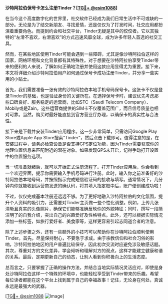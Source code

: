 **沙特阿拉伯保号卡怎么注册Tinder？[[TG💪+ @esim1088](https://t.me/s/esim1088)]**

在当今这个高度数字化的世界里，社交软件已经成为我们日常生活中不可或缺的一部分。无论是为了结交新朋友、寻找爱情，还是仅仅为了打发时间，社交应用都扮演着重要角色。而提到约会和社交平台，Tinder无疑是其中的佼佼者。它以其独特的“左滑不喜欢，右滑喜欢”的方式迅速风靡全球，成为许多年轻人首选的社交工具。

然而，在某些地区使用Tinder可能会遇到一些障碍，尤其是像沙特阿拉伯这样的国家，网络环境和文化背景都有其特殊性。对于想要在沙特阿拉伯享受Tinder带来的便利的人来说，了解如何正确地注册并使用这款应用显得尤为重要。接下来，本文将详细介绍沙特阿拉伯用户如何通过保号卡成功注册Tinder，并分享一些实用的小贴士。

首先，我们需要准备一张有效的沙特阿拉伯本地手机号码保号卡。这张卡不仅是登录Tinder的基础，也是验证身份的关键所在。在选择保号卡时，建议优先考虑那些口碑良好、服务稳定的运营商，比如STC（Saudi Telecom Company）、Mobily或是Zain。这些运营商提供的SIM卡不仅覆盖范围广，而且信号质量也相对可靠。当然，购买时最好能直接到官方营业厅办理，以确保卡的真实性与合法性。

接下来是下载并安装Tinder应用程序。这一步非常简单，只需访问Google Play Store或Apple App Store搜索“Tinder”，然后点击下载即可。值得注意的是，在安装过程中，请务必检查设备是否支持GPS定位功能，因为Tinder需要获取你的地理位置信息来匹配附近的潜在对象。如果发现GPS未开启，记得手动打开设置中的位置服务选项。

当一切准备就绪后，就可以开始正式注册流程了。打开Tinder应用后，你会看到一个欢迎界面，提示你需要输入手机号码进行注册。此时，输入你之前准备好的沙特阿拉伯本地号码，并按照指示完成短信验证码的接收与填写。通常情况下，几分钟内你就能收到运营商发送的确认码，将其填入指定框中后，账户便创建成功啦！

不过，仅仅完成基本注册还远远不够。为了更好地融入沙特阿拉伯的文化氛围，提升个人资料的吸引力，还需要对Tinder主页做一些个性化调整。例如，上传几张清晰且真实的头像照片，确保它们能够准确反映你的外貌特征；同时，撰写一段简洁明了的自我介绍，突出自己的兴趣爱好及性格特点。此外，还可以根据实际情况添加一些标签，如旅行爱好者、美食家等，这样更容易引起志同道合者的注意。

除了上述步骤之外，还有一些额外的小技巧可以帮助你在沙特阿拉伯顺利使用Tinder。首先，尽量保持耐心，不要急于求成。由于宗教信仰和社会习俗的影响，沙特阿拉伯地区的用户普遍比较保守，因此初次交流时应避免涉及敏感话题。其次，尊重对方的文化差异，学会倾听和理解对方的观点，这样才能建立健康和谐的关系。最后，定期更新自己的动态，让别人看到你积极向上的生活态度。

总而言之，只要掌握了正确的操作方法，并结合当地实际情况灵活应对，即使是身处沙特阿拉伯这样一个特殊的环境中，也能轻松享受到Tinder带来的乐趣。希望每位读者都能在这个平台上找到属于自己的幸福故事！记住，无论身在何处，真诚永远是最强大的武器。

[[TG💪+ @esim1088](https://t.me/s/esim1088) ![Image](https://i.postimg.cc/4NQfJmqS/Snipaste-2025-05-13-00-14-12.png)]